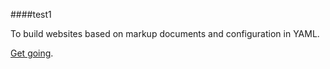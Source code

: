 ####test1

To build websites based on markup documents and configuration in YAML.

[Get going](http://dbwebb.se/kunskap/bygg-me-sida-med-anax-flat).
